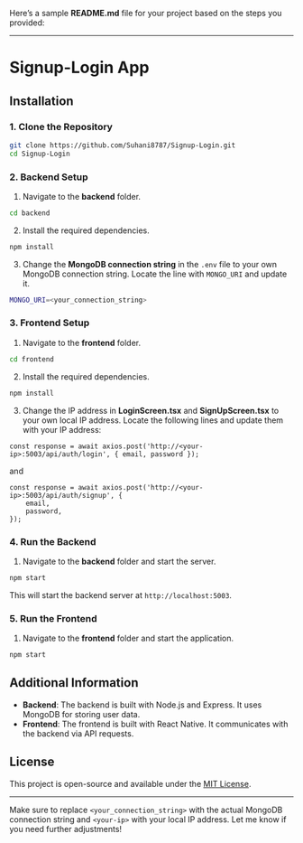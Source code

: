 Here’s a sample **README.md** file for your project based on the steps you provided:

---

# Signup-Login App

## Installation

### 1. **Clone the Repository**

```bash
git clone https://github.com/Suhani8787/Signup-Login.git
cd Signup-Login
```

### 2. **Backend Setup**

1. Navigate to the **backend** folder.

```bash
cd backend
```

2. Install the required dependencies.

```bash
npm install
```

3. Change the **MongoDB connection string** in the `.env` file to your own MongoDB connection string. Locate the line with `MONGO_URI` and update it.

```bash
MONGO_URI=<your_connection_string>
```

### 3. **Frontend Setup**

1. Navigate to the **frontend** folder.

```bash
cd frontend
```

2. Install the required dependencies.

```bash
npm install
```

3. Change the IP address in **LoginScreen.tsx** and **SignUpScreen.tsx** to your own local IP address. Locate the following lines and update them with your IP address:

```tsx
const response = await axios.post('http://<your-ip>:5003/api/auth/login', { email, password });
```
and
```tsx
const response = await axios.post('http://<your-ip>:5003/api/auth/signup', {
    email,
    password,
});
```

### 4. **Run the Backend**

1. Navigate to the **backend** folder and start the server.

```bash
npm start
```

This will start the backend server at `http://localhost:5003`.

### 5. **Run the Frontend**

1. Navigate to the **frontend** folder and start the application.

```bash
npm start
```

## Additional Information

- **Backend**: The backend is built with Node.js and Express. It uses MongoDB for storing user data.
- **Frontend**: The frontend is built with React Native. It communicates with the backend via API requests.

## License

This project is open-source and available under the [MIT License](LICENSE).

---

Make sure to replace `<your_connection_string>` with the actual MongoDB connection string and `<your-ip>` with your local IP address. Let me know if you need further adjustments!
